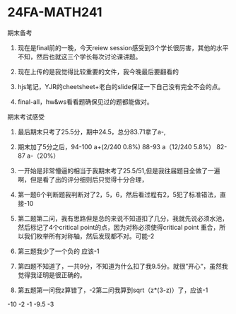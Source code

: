 # 24FA-MATH241


期末备考
1. 现在是final前的一晚，今天reiew session感受到3个学长很厉害，其他的水平不知，然后也就这三个学长每次讨论课讲题。
2. 现在上传的是我觉得比较重要的文件，我今晚最后要翻看的

  1. hjs笔记，YJR的cheetsheet+老白的slide保证一下自己没有完全不会的点。
  2. final-all，hw&ws看看题确保见过的题都能做对。




期末考试感受
1. 最后期末只考了25.5分，期中24.5，总分83.71拿了a-,
2. 期末加了5分之后，94-100 a+(2/240 0.8%) 88-93 a（12/240 5.8%） 82-87 a-（20%）
3. 一开始是非常懵逼的相当于我期末考了25.5/51,但是我往届题目全做了一遍啊，但是看了出的评分细则后只觉得十分合理，

4. 第一题6个判断题我判断对了2，5，6，然后看过程有2，5犯了标准错法，直接-10
5. 第二题第二问，我有思路但是总的来说不知道扣了几分，我就先说必须水池，然后标记了4个critical point的点，因为对称必须使得critical point 重合，所以我们枚举所有对称轴，然后发现都不对。可能-2
6. 第三题我少了一个负的 应该-1
7. 第四题不知道了，一共9分，不知道为什么扣了我9.5分。就很”开心“，虽然我觉得我证明是很正确的。
8. 第五题第一问我z算错了，-2第二问我算到sqrt（z*(3-z)）了，应该-1 

-10
-2
-1
-9.5
-3
